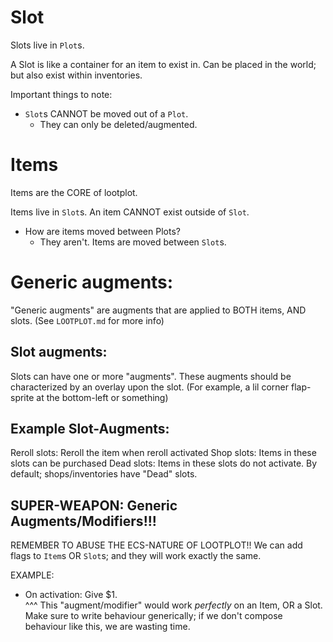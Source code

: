 

# Slot
Slots live in `Plot`s.

A Slot is like a container for an item to exist in.
Can be placed in the world; but also exist within inventories.

Important things to note:
- `Slot`s CANNOT be moved out of a `Plot`.
    - They can only be deleted/augmented.







# Items 
Items are the CORE of lootplot.

Items live in `Slot`s.
An item CANNOT exist outside of `Slot`.

- How are items moved between Plots?
    - They aren't. Items are moved between `Slot`s.



# Generic augments:
"Generic augments" are augments that are applied to BOTH items, AND slots.
(See `LOOTPLOT.md` for more info)


## Slot augments:
Slots can have one or more "augments".
These augments should be characterized by an overlay upon the slot.
(For example, a lil corner flap-sprite at the bottom-left or something)

## Example Slot-Augments:
Reroll slots:
    Reroll the item when reroll activated
Shop slots:
    Items in these slots can be purchased
Dead slots:
    Items in these slots do not activate.
    By default; shops/inventories have "Dead" slots.




## SUPER-WEAPON: Generic Augments/Modifiers!!!
REMEMBER TO ABUSE THE ECS-NATURE OF LOOTPLOT!!
We can add flags to `Item`s OR `Slot`s; and they will work exactly the same.

EXAMPLE:
- On activation:  Give $1.   
^^^ This "augment/modifier" would work *perfectly* on an Item, OR a Slot.
Make sure to write behaviour generically;
if we don't compose behaviour like this, we are wasting time.



